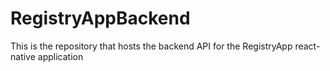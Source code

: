 # RegistryAppBackend
This is the repository that hosts the backend API for the RegistryApp react-native application
